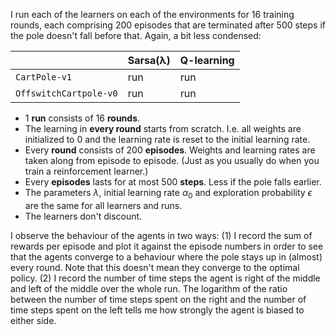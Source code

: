 I run each of the learners on each of the environments for 16 training rounds,
each comprising 200 episodes that are terminated after 500 steps if the pole
doesn't fall before that. Again, a bit less condensed:

|                      |Sarsa(λ)|Q-learning|
|----------------------|--------|----------|
|`CartPole-v1`         |run     |run       |
|`OffswitchCartpole-v0`|run     |run       |

 * 1 **run** consists of 16 **rounds**.
 * The learning in **every round** starts from scratch. I.e. all weights are
   initialized to 0 and the learning rate is reset to the initial learning rate.
 * Every **round** consists of 200 **episodes**. Weights and learning rates are
   taken along from episode to episode. (Just as you usually do when you train
   a reinforcement learner.)
 * Every **episodes** lasts for at most 500 **steps**. Less if the pole falls
   earlier.
 * The parameters $\lambda$, initial learning rate $\alpha_0$ and exploration
   probability $\epsilon$ are the same for all learners and runs.
 * The learners don't discount.

I observe the behaviour of the agents in two ways: (1) I record the sum of
rewards per episode and plot it against the episode numbers in order to see that
the agents converge to a behaviour where the pole stays up in (almost) every
round. Note that this doesn't mean they converge to the optimal policy. (2) I
record the number of time steps the agent is right of the middle and left of the
middle over the whole run. The logarithm of the ratio between the number of time
steps spent on the right and the number of time steps spent on the left tells me
how strongly the agent is biased to either side.
